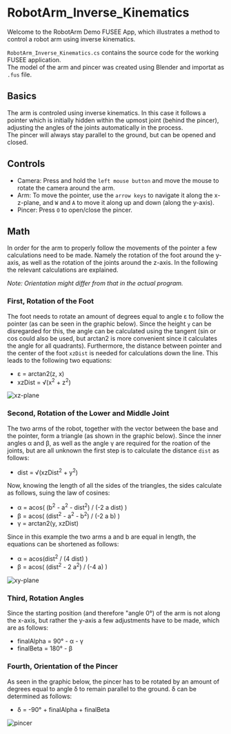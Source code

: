 # RobotArm_Inverse_Kinematics
Welcome to the RobotArm Demo FUSEE App, which illustrates a method to control a robot arm using inverse kinematics.

`RobotArm_Inverse_Kinematics.cs` contains the source code for the working FUSEE application.  
The model of the arm and pincer was created using Blender and importat as `.fus` file.

## Basics
The arm is controled using inverse kinematics. In this case it follows a pointer which is initially hidden within the upmost joint (behind the pincer), adjusting the angles of the joints automatically in the process.  
The pincer will always stay parallel to the ground, but can be opened and closed.

## Controls
* Camera: Press and hold the `left mouse button` and move the mouse to rotate the camera around the arm.
* Arm: To move the pointer, use the `arrow keys` to navigate it along the x-z-plane, and `W` and `A` to move it along up and down (along the y-axis).
* Pincer: Press `O` to open/close the pincer.

## Math
In order for the arm to properly follow the movements of the pointer a few calculations need to be made. Namely the rotation of the foot around the y-axis, as well as the rotation of the joints around the z-axis. In the following the relevant calculations are explained.  

*Note: Orientation might differ from that in the actual program.*

### First, Rotation of the Foot
The foot needs to rotate an amount of degrees equal to angle &epsilon; to follow the pointer (as can be seen in the graphic below). Since the height `y` can be disregarded for this, the angle can be calculated using the tangent (sin or cos could also be used, but arctan2 is more convenient since it calculates the angle for all quadrants). Furthermore, the distance between pointer and the center of the foot `xzDist` is needed for calculations down the line. This leads to the following two equations:  

* &epsilon; = arctan2(z, x)
* xzDist = &radic;(x<sup>2</sup> + z<sup>2</sup>)

![xz-plane](/Assets/xz-plane.png "xz-plane")

### Second, Rotation of the Lower and Middle Joint
The two arms of the robot, together with the vector between the base and the pointer, form a triangle (as shown in the graphic below). Since the inner angles &alpha; and &beta;, as well as the angle &gamma; are required for the roation of the joints, but are all unknown the first step is to calculate the distance `dist` as follows:

* dist = &radic;(xzDist<sup>2</sup> + y<sup>2</sup>) 

Now, knowing the length of all the sides of the triangles, the sides calculate as follows, suing the law of cosines:
* &alpha; = acos( (b<sup>2</sup> - a<sup>2</sup> - dist<sup>2</sup>) / (-2 a dist) )
* &beta; = acos( (dist<sup>2</sup> - a<sup>2</sup> - b<sup>2</sup>) / (-2 a b) )
* &gamma; = arctan2(y, xzDist)

Since in this example the two arms a and b are equal in length, the equations can be shortened as follows:
* &alpha; = acos(dist<sup>2</sup> / (4 dist) )
* &beta; = acos( (dist<sup>2</sup> - 2 a<sup>2</sup>) / (-4 a) )

![xy-plane](/Assets/xy-plane.png "xy-plane")

### Third, Rotation Angles
Since the starting position (and therefore "angle 0°) of the arm is not along the x-axis, but rather the y-axis a few adjustments have to be made, which are as follows:
* finalAlpha = 90° - &alpha; - &gamma;
* finalBeta = 180° - &beta;

### Fourth, Orientation of the Pincer
As seen in the graphic below, the pincer has to be rotated by an amount of degrees equal to angle &delta; to remain parallel to the ground. &delta; can be determined as follows:
* &delta; = -90° + finalAlpha + finalBeta

![pincer](/Assets/pincer.png "pincer")
